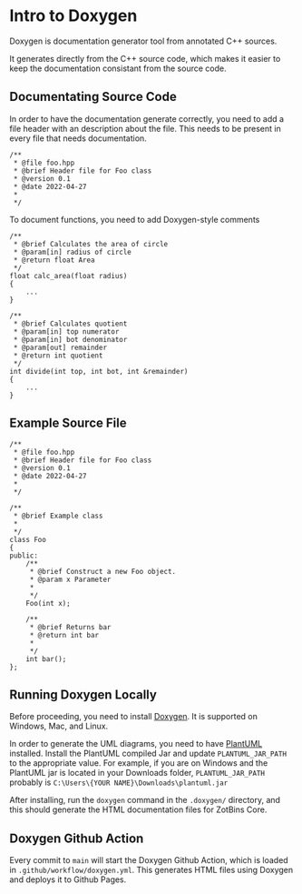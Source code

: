 # Intro to Doxygen

Doxygen is documentation generator tool from annotated C++ sources.

It generates directly from the C++ source code, which makes it easier to keep the documentation consistant from the source code.

## Documentating Source Code

In order to have the documentation generate correctly, you need to add a file header with an description about the file. This needs to be present in every file that needs documentation.

```
/**
 * @file foo.hpp
 * @brief Header file for Foo class
 * @version 0.1
 * @date 2022-04-27
 *
 */
```

To document functions, you need to add Doxygen-style comments
```
/**
 * @brief Calculates the area of circle
 * @param[in] radius of circle
 * @return float Area
 */
float calc_area(float radius)
{
    ...
}

/**
 * @brief Calculates quotient
 * @param[in] top numerator
 * @param[in] bot denominator
 * @param[out] remainder
 * @return int quotient
 */
int divide(int top, int bot, int &remainder)
{
    ...
}

```

## Example Source File
```
/**
 * @file foo.hpp
 * @brief Header file for Foo class
 * @version 0.1
 * @date 2022-04-27
 *
 */

/**
 * @brief Example class
 *
 */
class Foo
{
public:
    /**
     * @brief Construct a new Foo object.
     * @param x Parameter
     *
     */
    Foo(int x);

    /**
     * @brief Returns bar
     * @return int bar
     *
     */
    int bar();
};

```

## Running Doxygen Locally

Before proceeding, you need to install [Doxygen](https://www.doxygen.nl/download.html). It is supported on Windows, Mac, and Linux.

In order to generate the UML diagrams, you need to have [PlantUML](https://plantuml.com/download) installed. Install the PlantUML compiled Jar and update `PLANTUML_JAR_PATH` to the appropriate value. For example, if you are on Windows and the PlantUML jar is located in your Downloads folder, `PLANTUML_JAR_PATH` probably is `C:\Users\{YOUR NAME}\Downloads\plantuml.jar`

After installing, run the `doxygen` command in the `.doxygen/` directory, and this should generate the HTML documentation files for ZotBins Core.

## Doxygen Github Action

Every commit to `main` will start the Doxygen Github Action, which is loaded in `.github/workflow/doxygen.yml`. This generates HTML files using Doxygen and deploys it to Github Pages.
